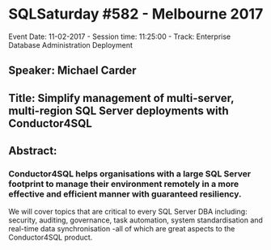 # SQLSaturday #582 - Melbourne 2017
Event Date: 11-02-2017 - Session time: 11:25:00 - Track: Enterprise Database Administration  Deployment
## Speaker: Michael Carder
## Title: Simplify management of multi-server, multi-region SQL Server deployments with Conductor4SQL
## Abstract:
### Conductor4SQL helps organisations with a large SQL Server footprint to manage their environment remotely in a more effective and efficient manner with guaranteed resiliency. 
We will cover topics that are critical to every SQL Server DBA including: security, auditing, governance, task automation, system standardisation and real-time data synchronisation -all of which are great aspects to the Conductor4SQL product.
